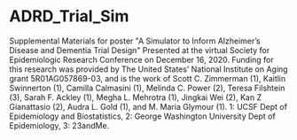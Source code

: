 # ADRD_Trial_Sim

Supplemental Materials for poster "A Simulator to Inform Alzheimer’s Disease and Dementia Trial Design" Presented at the virtual Society for Epidemiologic Research Conference on December 16, 2020. Funding for this research was provided by The United States’ National Institute on Aging grant 5R01AG057869-03, and is the work of Scott C. Zimmerman (1), Kaitlin Swinnerton (1),  Camilla Calmasini (1), Melinda C. Power (2), Teresa Filshtein (3), Sarah F. Ackley (1), Megha L. Mehrotra (1), Jingkai Wei (2),  Kan Z Gianattasio (2), Audra L. Gold (1), and M. Maria Glymour (1). 1: UCSF Dept of Epidemiology and Biostatistics, 2: George Washington University Dept of Epidemiology, 3: 23andMe.
